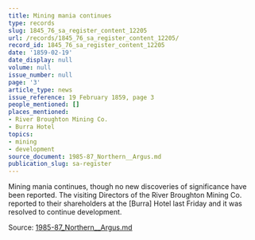 ```yaml
---
title: Mining mania continues
type: records
slug: 1845_76_sa_register_content_12205
url: /records/1845_76_sa_register_content_12205/
record_id: 1845_76_sa_register_content_12205
date: '1859-02-19'
date_display: null
volume: null
issue_number: null
page: '3'
article_type: news
issue_reference: 19 February 1859, page 3
people_mentioned: []
places_mentioned:
- River Broughton Mining Co.
- Burra Hotel
topics:
- mining
- development
source_document: 1985-87_Northern__Argus.md
publication_slug: sa-register
---
```


Mining mania continues, though no new discoveries of significance have been reported.  The visiting Directors of the River Broughton Mining Co. reported to their shareholders at the [Burra] Hotel last Friday and it was resolved to continue development.

Source: [1985-87_Northern__Argus.md](/downloads/markdown/1985-87_Northern__Argus.md)
